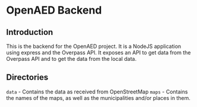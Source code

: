 # OpenAED Backend

## Introduction

This is the backend for the OpenAED project. It is a NodeJS application using express and the Overpass API.
It exposes an API to get data from the Overpass API and to get the data from the local data.

## Directories

`data` - Contains the data as received from OpenStreetMap
`maps` - Contains the names of the maps, as well as the municipalities and/or places in them.
